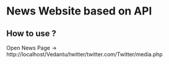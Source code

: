 # News Website based on API
## How to use ? 
Open News Page -> http://localhost/Vedantu/twitter/twitter.com/Twitter/media.php
